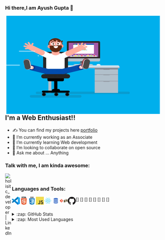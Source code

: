 ### Hi there,I am Ayush Gupta 👋


 <img align="right" alt="GIF" src="https://github.com/ayush27gupta/ayush27gupta/blob/main/code.gif" width="500" height="320" />

## I'm a Web Enthusiast!!
- ✍ You can find my projects here [portfolio]
- 🔭 I’m currently working as an Associate
- 🌱 I’m currently learning Web development
- 👯 I’m looking to collaborate on open source
- 💬 Ask me about ... Anything

### Talk with me, I am kinda awesome:
[<img align="left" alt="holisitc_developer | LinkedIn" width="22px" src="https://cdn.jsdelivr.net/npm/simple-icons@v3/icons/linkedin.svg" />][linkedin]

<br />

### Languages and Tools:

[<img align="left" alt="Visual Studio Code" width="26px" src="https://raw.githubusercontent.com/github/explore/80688e429a7d4ef2fca1e82350fe8e3517d3494d/topics/visual-studio-code/visual-studio-code.png" />]
[<img align="left" alt="HTML5" width="26px" src="https://raw.githubusercontent.com/github/explore/80688e429a7d4ef2fca1e82350fe8e3517d3494d/topics/html/html.png" />]
[<img align="left" alt="CSS3" width="26px" src="https://raw.githubusercontent.com/github/explore/80688e429a7d4ef2fca1e82350fe8e3517d3494d/topics/css/css.png" />]
[<img align="left" alt="JavaScript" width="26px" src="https://raw.githubusercontent.com/github/explore/80688e429a7d4ef2fca1e82350fe8e3517d3494d/topics/javascript/javascript.png" />]
[<img align="left" alt="React" width="26px" src="https://raw.githubusercontent.com/github/explore/80688e429a7d4ef2fca1e82350fe8e3517d3494d/topics/react/react.png" />]
[<img align="left" alt="SQL" width="26px" src="https://raw.githubusercontent.com/github/explore/80688e429a7d4ef2fca1e82350fe8e3517d3494d/topics/sql/sql.png" />]
[<img align="left" alt="Git" width="26px" src="https://raw.githubusercontent.com/github/explore/80688e429a7d4ef2fca1e82350fe8e3517d3494d/topics/git/git.png" />]
[<img align="left" alt="GitHub" width="26px" src="https://raw.githubusercontent.com/github/explore/78df643247d429f6cc873026c0622819ad797942/topics/github/github.png" />]
<br />
<br />

<details>
  <summary>:zap: GitHub Stats</summary>

  <img align="left" alt="Ayush's GitHub Stats" src="https://github-readme-stats.vercel.app/api?username=ayush27gupta&show_icons=true&hide_border=true" />

</details>

<details>
  <summary>:zap: Most Used Languages</summary>

<img align="left" alt="Ayush's GitHub Top Languages" src="https://github-readme-stats.vercel.app/api/top-langs/?username=ayush27gupta" />

</details>

[website]: https://portfolio-ash.netlify.app/
[linkedin]: https://www.linkedin.com/in/ayush-gupta-0b8bb9156/
[portfolio]: https://portfolio-ash.netlify.app/
